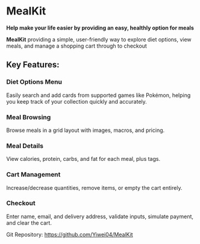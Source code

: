 # MealKit

**Help make your life easier by providing an easy, healthly option for meals**

**MealKit** providing a simple, user-friendly way to explore diet options, view meals, and manage a shopping cart through to checkout

## Key Features:

### Diet Options Menu
Easily search and add cards from supported games like Pokémon, helping you keep track of your collection quickly and accurately.

### Meal Browsing
Browse meals in a grid layout with images, macros, and pricing.

### Meal Details
View calories, protein, carbs, and fat for each meal, plus tags.

### Cart Management
Increase/decrease quantities, remove items, or empty the cart entirely.

### Checkout
Enter name, email, and delivery address, validate inputs, simulate payment, and clear the cart.

Git Repository: https://github.com/Yiwei04/MealKit
